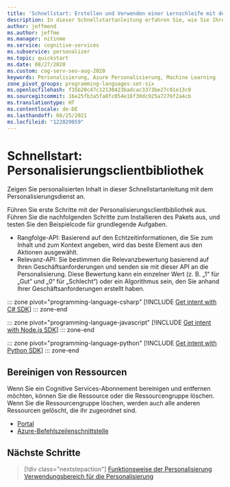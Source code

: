 ```yaml
---
title: 'Schnellstart: Erstellen und Verwenden einer Lernschleife mit dem SDK – Personalisierung'
description: In dieser Schnellstartanleitung erfahren Sie, wie Sie Ihre Wissensdatenbank mithilfe der Personalisierungsclientbibliothek erstellen und verwalten.
author: jeffmend
ms.author: jeffme
ms.manager: nitinme
ms.service: cognitive-services
ms.subservice: personalizer
ms.topic: quickstart
ms.date: 08/27/2020
ms.custom: cog-serv-seo-aug-2020
keywords: Personalisierung, Azure Personalisierung, Machine Learning
zone_pivot_groups: programming-languages-set-six
ms.openlocfilehash: f35b20c47c12130423badcac3373be27c01e13c0
ms.sourcegitcommit: 16e25fb3a5fa8fc054e16f30dc925a7276f2a4cb
ms.translationtype: HT
ms.contentlocale: de-DE
ms.lasthandoff: 08/25/2021
ms.locfileid: "122829859"
---
```

# <a name="quickstart-personalizer-client-library"></a>Schnellstart: Personalisierungsclientbibliothek

Zeigen Sie personalisierten Inhalt in dieser Schnellstartanleitung mit dem Personalisierungsdienst an.

Führen Sie erste Schritte mit der Personalisierungsclientbibliothek aus. Führen Sie die nachfolgenden Schritte zum Installieren des Pakets aus, und testen Sie den Beispielcode für grundlegende Aufgaben.

 * Rangfolge-API: Basierend auf den Echtzeitinformationen, die Sie zum Inhalt und zum Kontext angeben, wird das beste Element aus den Aktionen ausgewählt.
 * Relevanz-API: Sie bestimmen die Relevanzbewertung basierend auf Ihren Geschäftsanforderungen und senden sie mit dieser API an die Personalisierung. Diese Bewertung kann ein einzelner Wert (z. B. „1“ für „Gut“ und „0“ für „Schlecht“) oder ein Algorithmus sein, den Sie anhand Ihrer Geschäftsanforderungen erstellt haben.

::: zone pivot="programming-language-csharp"
[!INCLUDE [Get intent with C# SDK](./includes/quickstart-sdk-csharp.md)]
::: zone-end

::: zone pivot="programming-language-javascript"
[!INCLUDE [Get intent with Node.js SDK](./includes/quickstart-sdk-nodejs.md)]
::: zone-end

::: zone pivot="programming-language-python"
[!INCLUDE [Get intent with Python SDK](./includes/quickstart-sdk-python.md)]
::: zone-end

## <a name="clean-up-resources"></a>Bereinigen von Ressourcen

Wenn Sie ein Cognitive Services-Abonnement bereinigen und entfernen möchten, können Sie die Ressource oder die Ressourcengruppe löschen. Wenn Sie die Ressourcengruppe löschen, werden auch alle anderen Ressourcen gelöscht, die ihr zugeordnet sind.

* [Portal](../cognitive-services-apis-create-account.md#clean-up-resources)
* [Azure-Befehlszeilenschnittstelle](../cognitive-services-apis-create-account-cli.md#clean-up-resources)

## <a name="next-steps"></a>Nächste Schritte

> [!div class="nextstepaction"]
> [Funktionsweise der Personalisierung](how-personalizer-works.md)
> [Verwendungsbereich für die Personalisierung](where-can-you-use-personalizer.md)

